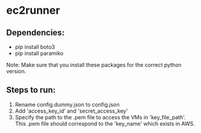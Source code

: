 # ec2runner

## Dependencies:
* pip install boto3
* pip install paramiko

Note: Make sure that you install these packages for the correct python version.

## Steps to run:
1. Rename config.dummy.json to config.json
2. Add 'access_key_id' and 'secret_access_key'
3. Specify the path to the .pem file to access the VMs in 'key_file_path'. This .pem file should correspond to the 'key_name' which exists in AWS.